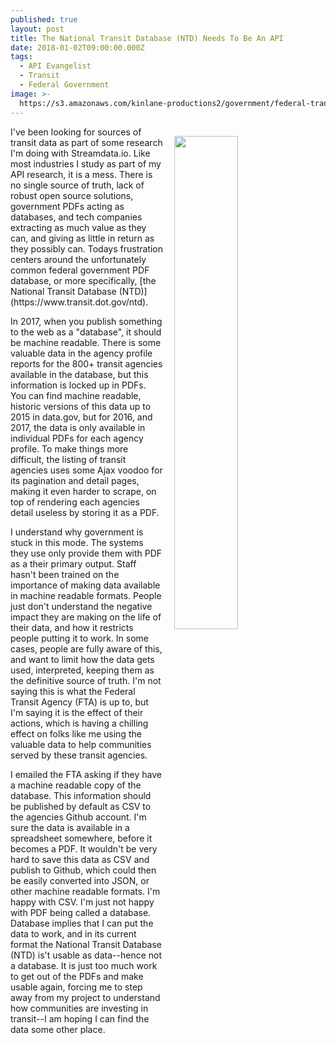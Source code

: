 ```yaml
---
published: true
layout: post
title: The National Transit Database (NTD) Needs To Be An API
date: 2018-01-02T09:00:00.000Z
tags:
  - API Evangelist
  - Transit
  - Federal Government
image: >-
  https://s3.amazonaws.com/kinlane-productions2/government/federal-transit-agency/the-national-transit-database.png
---
```

<p><img src="https://s3.amazonaws.com/kinlane-productions2/government/federal-transit-agency/the-national-transit-database.png" align="right" width="45%" style="padding: 15px;" /></p>I've been looking for sources of transit data as part of some research I'm doing with Streamdata.io. Like most industries I study as part of my API research, it is a mess. There is no single source of truth, lack of robust open source solutions, government PDFs acting as databases, and tech companies extracting as much value as they can, and giving as little in return as they possibly can. Todays frustration centers around the unfortunately common federal government PDF database, or more specifically, [the National Transit Database (NTD)](https://www.transit.dot.gov/ntd).

In 2017, when you publish something to the web as a "database", it should be machine readable. There is some valuable data in the agency profile reports for the 800+ transit agencies available in the database, but this information is locked up in PDFs. You can find machine readable, historic versions of this data up to 2015 in data.gov, but for 2016, and 2017, the data is only available in individual PDFs for each agency profile. To make things more difficult, the listing of transit agencies uses some Ajax voodoo for its pagination and detail pages, making it even harder to scrape, on top of rendering each agencies detail useless by storing it as a PDF.

I understand why government is stuck in this mode. The systems they use only provide them with PDF as a their primary output. Staff hasn't been trained on the importance of making data available in machine readable formats. People just don't understand the negative impact they are making on the life of their data, and how it restricts people putting it to work. In some cases, people are fully aware of this, and want to limit how the data gets used, interpreted, keeping them as the definitive source of truth. I'm not saying this is what the Federal Transit Agency (FTA) is up to, but I'm saying it is the effect of their actions, which is having a chilling effect on folks like me using the valuable data to help communities served by these transit agencies.

I emailed the FTA asking if they have a machine readable copy of the database. This information should be published by default as CSV to the agencies Github account. I'm sure the data is available in a spreadsheet somewhere, before it becomes a PDF. It wouldn't be very hard to save this data as CSV and publish to Github, which could then be easily converted into JSON, or other machine readable formats. I'm happy with CSV. I'm just not happy with PDF being called a database. Database implies that I can put the data to work, and in its current format the National Transit Database (NTD) is't usable as data--hence not a database. It is just too much work to get out of the PDFs and make usable again, forcing me to step away from my project to understand how communities are investing in transit--I am hoping I can find the data some other place.
